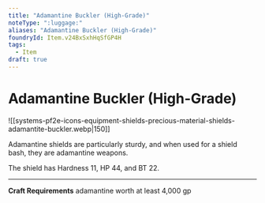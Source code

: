 ```yaml
---
title: "Adamantine Buckler (High-Grade)"
noteType: ":luggage:"
aliases: "Adamantine Buckler (High-Grade)"
foundryId: Item.v24BxSxhHqSfGP4H
tags:
  - Item
draft: true
---
```


# Adamantine Buckler (High-Grade)
![[systems-pf2e-icons-equipment-shields-precious-material-shields-adamantite-buckler.webp|150]]

Adamantine shields are particularly sturdy, and when used for a shield bash, they are adamantine weapons.

The shield has Hardness 11, HP 44, and BT 22.

* * *

**Craft Requirements** adamantine worth at least 4,000 gp
